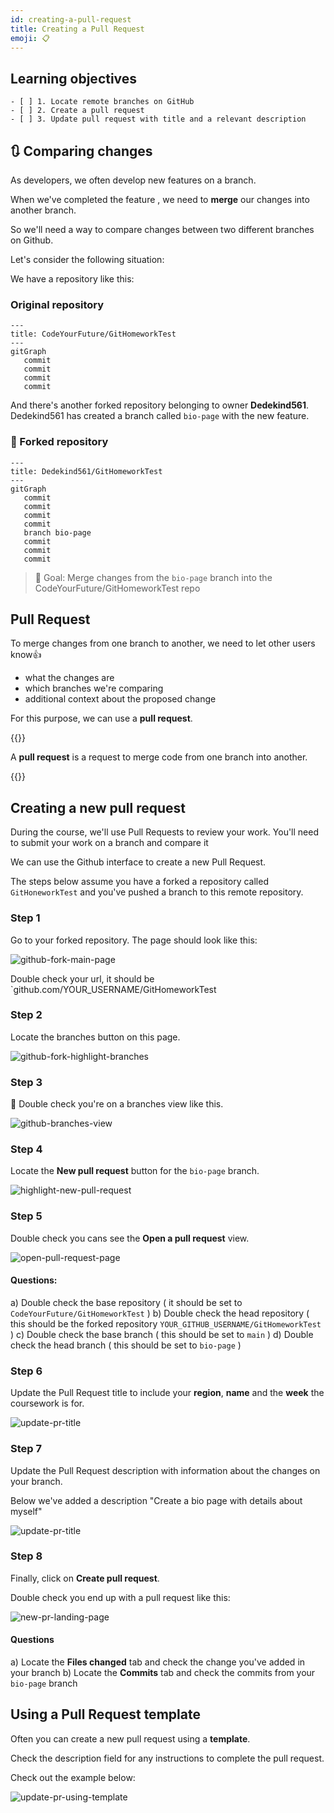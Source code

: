 ```yaml
---
id: creating-a-pull-request
title: Creating a Pull Request
emoji: 📋
---
```


## Learning objectives

```objectives
- [ ] 1. Locate remote branches on GitHub
- [ ] 2. Create a pull request
- [ ] 3. Update pull request with title and a relevant description
```

## 🔃 Comparing changes

As developers, we often develop new features on a branch.

When we've completed the feature , we need to **merge** our changes into another branch.

So we'll need a way to compare changes between two different branches on Github.

Let's consider the following situation:

We have a repository like this:

### Original repository

```mermaid
---
title: CodeYourFuture/GitHomeworkTest
---
gitGraph
   commit
   commit
   commit
   commit
```

And there's another forked repository belonging to owner **Dedekind561**.
Dedekind561 has created a branch called `bio-page` with the new feature.

### 🍴 Forked repository

```mermaid
---
title: Dedekind561/GitHomeworkTest
---
gitGraph
   commit
   commit
   commit
   commit
   branch bio-page
   commit
   commit
   commit
```

> 🎯 Goal: Merge changes from the `bio-page` branch into the CodeYourFuture/GitHomeworkTest repo

## Pull Request

To merge changes from one branch to another, we need to let other users know👍

- what the changes are
- which branches we're comparing
- additional context about the proposed change

For this purpose, we can use a **pull request**.

{{<note type="definition" title="definition: Pull Request">}}

A **pull request** is a request to merge code from one branch into another.

{{</note>}}

## Creating a new pull request

During the course, we'll use Pull Requests to review your work. You'll need to submit your work on a branch and compare it

We can use the Github interface to create a new Pull Request.

The steps below assume you have a forked a repository called `GitHoneworkTest` and you've pushed a branch to this remote repository.

### Step 1

Go to your forked repository. The page should look like this:

![github-fork-main-page](github-fork-main-page.png)

Double check your url, it should be `github.com/YOUR_USERNAME/GitHomeworkTest

### Step 2

Locate the branches button on this page.

![github-fork-highlight-branches](github-fork-highlight-branches.png)

### Step 3

📝 Double check you're on a branches view like this.

![github-branches-view](github-branches-view.png)

### Step 4

Locate the **New pull request** button for the `bio-page` branch.

![highlight-new-pull-request](highlight-new-pull-request.png)

### Step 5

Double check you cans see the **Open a pull request** view.

![open-pull-request-page](open-pull-request-page.png)

#### Questions:

a) Double check the base repository ( it should be set to `CodeYourFuture/GitHomeworkTest` )
b) Double check the head repository ( this should be the forked repository `YOUR_GITHUB_USERNAME/GitHomeworkTest` )
c) Double check the base branch ( this should be set to `main` )
d) Double check the head branch ( this should be set to `bio-page` )

### Step 6

Update the Pull Request title to include your **region**, **name** and the **week** the coursework is for.

![update-pr-title](update-pr-title.png)

### Step 7

Update the Pull Request description with information about the changes on your branch.

Below we've added a description "Create a bio page with details about myself"

![update-pr-title](update-pr-title-description.png)

### Step 8

Finally, click on **Create pull request**.

Double check you end up with a pull request like this:

![new-pr-landing-page](new-pr-landing-page.png)

#### Questions

a) Locate the **Files changed** tab and check the change you've added in your branch
b) Locate the **Commits** tab and check the commits from your `bio-page` branch

## Using a Pull Request template

Often you can create a new pull request using a **template**.

Check the description field for any instructions to complete the pull request.

Check out the example below:

![update-pr-using-template](update-pr-using-template.png)
